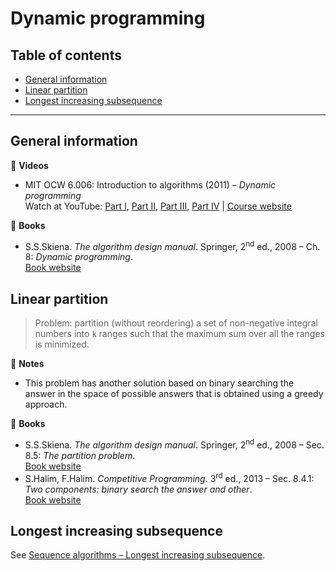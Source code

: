 # Dynamic programming

## Table of contents

* [General information](#general-information)
* [Linear partition](#linear-partition)
* [Longest increasing subsequence](#longest-increasing-subsequence)

---

## General information

:movie_camera: **Videos**

* MIT OCW 6.006: Introduction to algorithms (2011) &ndash; *Dynamic programming*\
Watch at YouTube: [Part I](https://www.youtube.com/watch?v=OQ5jsbhAv_M),
[Part II](https://www.youtube.com/watch?v=ENyox7kNKeY),
[Part III](https://www.youtube.com/watch?v=ocZMDMZwhCY),
[Part IV](https://www.youtube.com/watch?v=tp4_UXaVyx8) |
[Course website](https://ocw.mit.edu/courses/electrical-engineering-and-computer-science/6-006-introduction-to-algorithms-fall-2011/index.htm)

:book: **Books**

* S.S.Skiena. *The algorithm design manual*. Springer, 2<sup>nd</sup> ed., 2008 &ndash; Ch. 8: *Dynamic programming*.\
[Book website](http://www.algorist.com/)

## Linear partition

> Problem: partition (without reordering) a set of non-negative integral numbers into `k` ranges such that the maximum sum over all the ranges is minimized.

:memo: **Notes**

* This problem has another solution based on binary searching the answer in the space of possible answers that is obtained using a greedy approach.

:book: **Books**

* S.S.Skiena. *The algorithm design manual*. Springer, 2<sup>nd</sup> ed., 2008 &ndash; Sec. 8.5: *The partition problem*.\
[Book website](http://www.algorist.com/)
* S.Halim, F.Halim. *Competitive Programming*. 3<sup>rd</sup> ed., 2013 &ndash; Sec. 8.4.1: *Two components: binary search the answer and other*.\
[Book website](https://cpbook.net/)

## Longest increasing subsequence

See [Sequence algorithms &ndash; Longest increasing subsequence](sequence_algorithms.md#longest-increasing-subsequence).

